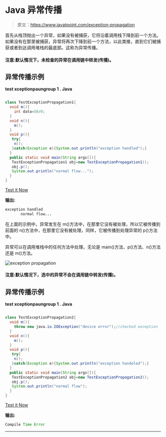 # Java 异常传播

> 原文：<https://www.javatpoint.com/exception-propagation>

首先从栈顶抛出一个异常，如果没有被捕获，它将沿着调用栈下降到前一个方法。如果没有在那里被捕获，异常将再次下降到前一个方法，以此类推，直到它们被捕获或者到达调用堆栈的最底部。这称为异常传播。

#### 注意:默认情况下，未检查的异常在调用链中转发(传播)。

## 异常传播示例

**test xceptionpaungroup 1 . Java**

```java

class TestExceptionPropagation1{
  void m(){
    int data=50/0;
  }
  void n(){
    m();
  }
  void p(){
   try{
    n();
   }catch(Exception e){System.out.println("exception handled");}
  }
  public static void main(String args[]){
   TestExceptionPropagation1 obj=new TestExceptionPropagation1();
   obj.p();
   System.out.println("normal flow...");
  }
}

```

[Test it Now](https://www.javatpoint.com/opr/test.jsp?filename=TestExceptionPropagation1)

**输出:**

```java
exception handled
       normal flow...

```

在上面的示例中，异常发生在 m()方法中，在那里它没有被处理，所以它被传播到前面的 n()方法中，在那里它没有被处理，同样，它被传播到处理异常的 p()方法中。

异常可以在调用堆栈中的任何方法中处理，无论是 main()方法、p()方法、n()方法还是 m()方法。

![exception propagation](../img/2b0a5a783fd7e1c2936c7334ff7e380e.png)

#### 注意:默认情况下，选中的异常不会在调用链中转发(传播)。

## 异常传播示例

**test xceptionpaungroup 1 . Java**

```java

class TestExceptionPropagation2{
  void m(){
    throw new java.io.IOException("device error");//checked exception
  }
  void n(){
    m();
  }
  void p(){
   try{
    n();
   }catch(Exception e){System.out.println("exception handeled");}
  }
  public static void main(String args[]){
   TestExceptionPropagation2 obj=new TestExceptionPropagation2();
   obj.p();
   System.out.println("normal flow");
  }
}

```

[Test it Now](https://www.javatpoint.com/opr/test.jsp?filename=TestExceptionPropagation2)

**输出:**

```java
Compile Time Error

```

* * *